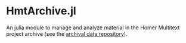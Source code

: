 
# HmtArchive.jl


An julia module to manage and analyze material in the Homer Multitext project archive (see the [archival data repository](https://github.com/homermultitext/hmt-archive)).
